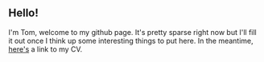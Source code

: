 ## Hello!

I'm Tom, welcome to my github page. It's pretty sparse right now but I'll fill it out once I think up some interesting things to put here. In the meantime, [here's](https://github.com/tomstewart89/tomstewart89.github.io/blob/master/CV.pdf) a link to my CV.
